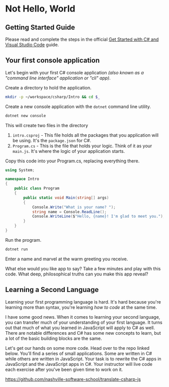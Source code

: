 # Not Hello, World

## Getting Started Guide

Please read and complete the steps in the official [Get Started with C# and Visual Studio Code](https://docs.microsoft.com/en-us/dotnet/core/tutorials/with-visual-studio-code) guide.

## Your first console application

Let's begin with your first C# console application _(also known as a "command line interface" application or "cli" app)_.

Create a directory to hold the application.

```sh
mkdir -p ~/workspace/csharp/Intro && cd $_
```

Create a new console application with the `dotnet` command line utility.

```sh
dotnet new console
```

This will create two files in the directory

1. `intro.csproj` - This file holds all the packages that you application will be using. It's the `package.json` for C#.
1. `Program.cs` - This is the file that holds your logic. Think of it as your `main.js`. It's where the logic of your application starts.

Copy this code into your Program.cs, replacing everything there.

```cs
using System;

namespace Intro
{
    public class Program
    {
        public static void Main(string[] args)
        {
            Console.Write("What is your name? ");
            string name = Console.ReadLine();
            Console.WriteLine($"Hello, {name}! I'm glad to meet you.");
        }
    }
}
```

Run the program.

```sh
dotnet run
```

Enter a name and marvel at the warm greeting you receive.

What else would you like app to say? Take a few minutes and play with this code. What deep, philosophical truths can you make this app reveal?

## Learning a Second Language

Learning your first programming language is hard. It's hard because you're learning more than syntax, you're learning _how to code_ at the same time.

I have some good news. When it comes to learning your second language, you can transfer much of your understanding of your first language. It turns out that much of what you learned in JavaScript will apply to C# as well. There are notable differences and C# has some new concepts to learn, but a lot of the basic building blocks are the same.

Let's get our hands on some more code. Head over to the repo linked below. You'll find a series of small applications. Some are written in C# while others are written in JavaScript. Your task is to rewrite the C# apps in JavaScript and the JavaScript apps in C#. Your instructor will live code each exercise after you've been given time to work on it.

https://github.com/nashville-software-school/translate-csharp-js
